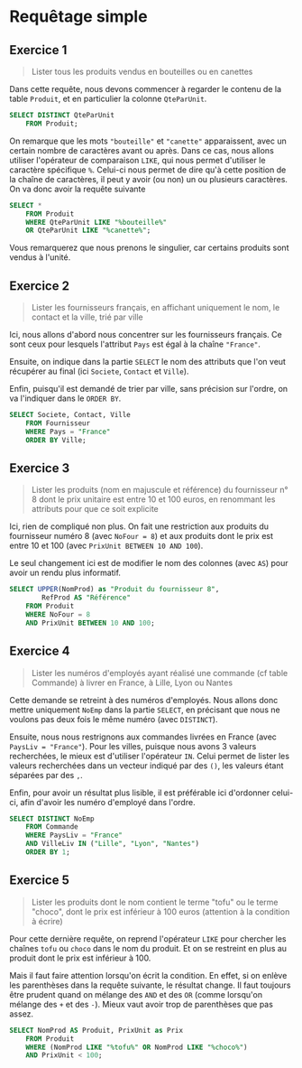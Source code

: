 # Requêtage simple

## Exercice 1

> Lister tous les produits vendus en bouteilles ou en canettes

Dans cette requête, nous devons commencer à regarder le contenu de la table `Produit`, et en particulier la colonne `QteParUnit`.

```sql
SELECT DISTINCT QteParUnit
    FROM Produit;
```

On remarque que les mots `"bouteille"` et `"canette"` apparaissent, avec un certain nombre de caractères avant ou après. Dans ce cas, nous allons utiliser l'opérateur de comparaison `LIKE`, qui nous permet d'utiliser le caractère spécifique `%`. Celui-ci nous permet de dire qu'à cette position de la chaîne de caractères, il peut y avoir (ou non) un ou plusieurs caractères. On va donc avoir la requête suivante

```sql
SELECT *
    FROM Produit
    WHERE QteParUnit LIKE "%bouteille%"
    OR QteParUnit LIKE "%canette%";
```

Vous remarquerez que nous prenons le singulier, car certains produits sont vendus à l'unité.

## Exercice 2

> Lister les fournisseurs français, en affichant uniquement le nom, le contact et la ville, trié par ville

Ici, nous allons d'abord nous concentrer sur les fournisseurs français. Ce sont ceux pour lesquels l'attribut `Pays` est égal à la chaîne `"France"`.

Ensuite, on indique dans la partie `SELECT` le nom des attributs que l'on veut récupérer au final (ici `Societe`, `Contact` et `Ville`).

Enfin, puisqu'il est demandé de trier par ville, sans précision sur l'ordre, on va l'indiquer dans le `ORDER BY`.

```sql
SELECT Societe, Contact, Ville
    FROM Fournisseur
    WHERE Pays = "France"
    ORDER BY Ville;
```

## Exercice 3

> Lister les produits (nom en majuscule et référence) du fournisseur n° 8 dont le prix unitaire est entre 10 et 100 euros, en renommant les attributs pour que ce soit explicite

Ici, rien de compliqué non plus. On fait une restriction aux produits du fournisseur numéro 8 (avec `NoFour = 8`) et aux produits dont le prix est entre 10 et 100 (avec `PrixUnit BETWEEN 10 AND 100`).

Le seul changement ici est de modifier le nom des colonnes (avec `AS`) pour avoir un rendu plus informatif.

```sql
SELECT UPPER(NomProd) as "Produit du fournisseur 8",
        RefProd AS "Référence"
    FROM Produit
    WHERE NoFour = 8
    AND PrixUnit BETWEEN 10 AND 100;
```

## Exercice 4

> Lister les numéros d'employés ayant réalisé une commande (cf table Commande) à livrer en France, à Lille, Lyon ou Nantes

Cette demande se retreint à des numéros d'employés. Nous allons donc mettre uniquement `NoEmp` dans la partie `SELECT`, en précisant que nous ne voulons pas deux fois le même numéro (avec `DISTINCT`).

Ensuite, nous nous restrignons aux commandes livrées en France (avec `PaysLiv = "France"`). Pour les villes, puisque nous avons 3 valeurs recherchées, le mieux est d'utiliser l'opérateur `IN`. Celui permet de lister les valeurs recherchées dans un vecteur indiqué par des `()`, les valeurs étant séparées par des `,`. 

Enfin, pour avoir un résultat plus lisible, il est préférable ici d'ordonner celui-ci, afin d'avoir les numéro d'employé dans l'ordre.

```sql
SELECT DISTINCT NoEmp
    FROM Commande
    WHERE PaysLiv = "France"
    AND VilleLiv IN ("Lille", "Lyon", "Nantes")
    ORDER BY 1;
```

## Exercice 5

> Lister les produits dont le nom contient le terme "tofu" ou le terme "choco", dont le prix est inférieur à 100 euros (attention à la condition à écrire)

Pour cette dernière requête, on reprend l'opérateur `LIKE` pour chercher les chaînes `tofu` ou `choco` dans le nom du produit. Et on se restreint en plus au produit dont le prix est inférieur à 100.

Mais il faut faire attention lorsqu'on écrit la condition. En effet, si on enlève les parenthèses dans la requête suivante, le résultat change. Il faut toujours être prudent quand on mélange des `AND` et des `OR` (comme lorsqu'on mélange des `+` et des `-`). Mieux vaut avoir trop de parenthèses que pas assez.

```sql
SELECT NomProd AS Produit, PrixUnit as Prix
    FROM Produit
    WHERE (NomProd LIKE "%tofu%" OR NomProd LIKE "%choco%")
    AND PrixUnit < 100;
```

